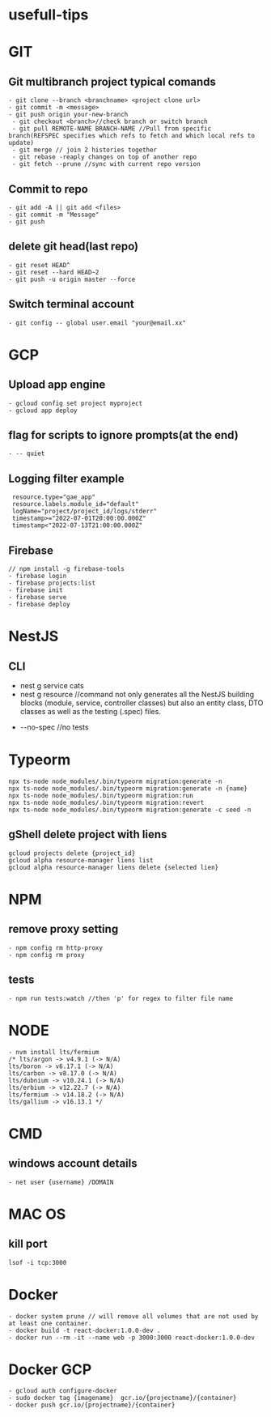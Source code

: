 # usefull-tips

 # GIT

## Git multibranch project typical comands
```
- git clone --branch <branchname> <project clone url>
- git commit -m <message>
- git push origin your-new-branch
 - git checkout <branch>//check branch or switch branch
 - git pull REMOTE-NAME BRANCH-NAME //Pull from specific branch(REFSPEC specifies which refs to fetch and which local refs to update)
 - git merge // join 2 histories together
 - git rebase -reaply changes on top of another repo
 - git fetch --prune //sync with current repo version

 ```
 
 ## Commit to repo
 ```
- git add -A || git add <files>
- git commit -m "Message"
- git push
 ```
 
 
## delete git head(last repo)
```
- git reset HEAD^
- git reset --hard HEAD~2
- git push -u origin master --force
 ```

## Switch terminal account
 ```
- git config -- global user.email "your@email.xx"
```
# GCP
## Upload app engine
 ```
- gcloud config set project myproject
- gcloud app deploy
 ```

## flag for scripts to ignore prompts(at the end) 
 ```
- -- quiet
 ```
 
 ## Logging filter example
```
 resource.type="gae_app"
 resource.labels.module_id="default"
 logName="project/project_id/logs/stderr" 
 timestamp>="2022-07-01T20:00:00.000Z"
 timestamp<"2022-07-13T21:00:00.000Z"
```

## Firebase
```
// npm install -g firebase-tools
- firebase login 
- firebase projects:list
- firebase init
- firebase serve
- firebase deploy
```

 
# NestJS
 ## CLI
 - nest g service cats
 - nest g resource //command not only generates all the NestJS building blocks (module, service, controller classes) but also an entity class, DTO classes as well as the testing (.spec) files.
 * --no-spec //no tests
 
 # Typeorm
 ```
npx ts-node node_modules/.bin/typeorm migration:generate -n
npx ts-node node_modules/.bin/typeorm migration:generate -n {name} 
npx ts-node node_modules/.bin/typeorm migration:run 
npx ts-node node_modules/.bin/typeorm migration:revert
npx ts-node node_modules/.bin/typeorm migration:generate -c seed -n  
 ```

## gShell delete project with liens
```
gcloud projects delete {project_id} 
gcloud alpha resource-manager liens list
gcloud alpha resource-manager liens delete {selected lien} 

```


# NPM
## remove proxy setting
```
- npm config rm http-proxy
- npm config rm proxy
```
## tests
```
- npm run tests:watch //then 'p' for regex to filter file name
```
# NODE
```
- nvm install lts/fermium 
/* lts/argon -> v4.9.1 (-> N/A)
lts/boron -> v6.17.1 (-> N/A)
lts/carbon -> v8.17.0 (-> N/A)
lts/dubnium -> v10.24.1 (-> N/A)
lts/erbium -> v12.22.7 (-> N/A)
lts/fermium -> v14.18.2 (-> N/A)
lts/gallium -> v16.13.1 */
```
# CMD
## windows account details
```
- net user {username} /DOMAIN
```

# MAC OS
## kill port
```
lsof -i tcp:3000 
```

# Docker 
```
- docker system prune // will remove all volumes that are not used by at least one container.
- docker build -t react-docker:1.0.0-dev .   
- docker run --rm -it --name web -p 3000:3000 react-docker:1.0.0-dev   
```
# Docker GCP
```
- gcloud auth configure-docker
- sudo docker tag {imagename}  gcr.io/{projectname}/{container}
- docker push gcr.io/{projectname}/{container}
```


